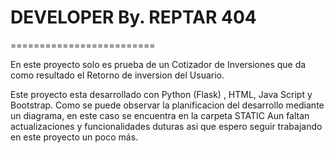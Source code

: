 DEVELOPER
By. REPTAR 404               
=========================                                              
=========================

En este proyecto solo es prueba de un Cotizador de Inversiones que da como resultado el Retorno de inversion del Usuario.

Este proyecto esta desarrollado con Python (Flask) , HTML, Java Script y Bootstrap.
Como se puede observar la planificacion del desarrollo mediante un diagrama, en este caso se encuentra en la carpeta STATIC
Aun faltan actualizaciones y funcionalidades duturas asi que espero seguir trabajando en este proyecto un poco más.

